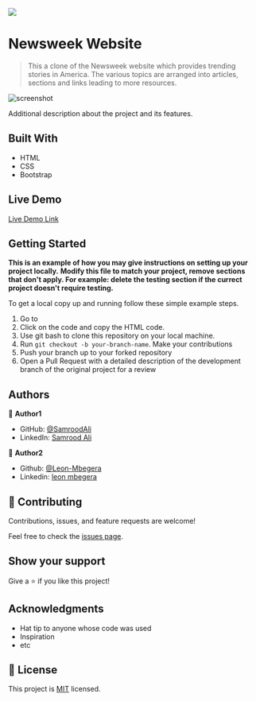 ![](https://img.shields.io/badge/Microverse-blueviolet)

# Newsweek Website

>This a clone of the Newsweek website which provides trending stories in America. The various topics are arranged into articles, sections and links leading to more resources.

![screenshot](./app_screenshot.png)

Additional description about the project and its features.

## Built With

- HTML
- CSS
- Bootstrap

## Live Demo

[Live Demo Link](https://livedemo.com)


## Getting Started

**This is an example of how you may give instructions on setting up your project locally.**
**Modify this file to match your project, remove sections that don't apply. For example: delete the testing section if the currect project doesn't require testing.**


To get a local copy up and running follow these simple example steps.

1. Go to 
2. Click on the code and copy the HTML code.
3. Use git bash to clone this repository on your local machine.
4. Run `git checkout -b your-branch-name`. Make your contributions
5. Push your branch up to your forked repository
6. Open a Pull Request with a detailed description of the development branch of the original project for a review



## Authors

👤 **Author1**

- GitHub: [@SamroodAli](https://github.com/SamroodAli)
- LinkedIn: [Samrood Ali](https://www.linkedin.com/in/samrood-ali/)

👤 **Author2**

- Github: [@Leon-Mbegera](https://github.com/Leon-Mbegera)
- Linkedin: [leon mbegera](https://www.linkedin.com/in/leon-mbegera-053991174/)
## 🤝 Contributing

Contributions, issues, and feature requests are welcome!

Feel free to check the [issues page](issues/).

## Show your support

Give a ⭐️ if you like this project!

## Acknowledgments

- Hat tip to anyone whose code was used
- Inspiration
- etc

## 📝 License

This project is [MIT](lic.url) licensed.
